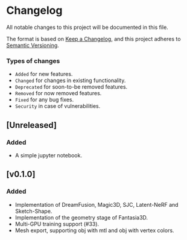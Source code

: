 # Changelog

All notable changes to this project will be documented in this file.

The format is based on [Keep a Changelog](https://keepachangelog.com/en/1.0.0/),
and this project adheres to [Semantic Versioning](https://semver.org/spec/v2.0.0.html).

### Types of changes

- `Added` for new features.
- `Changed` for changes in existing functionality.
- `Deprecated` for soon-to-be removed features.
- `Removed` for now removed features.
- `Fixed` for any bug fixes.
- `Security` in case of vulnerabilities.

## [Unreleased]

### Added

- A simple jupyter notebook.

## [v0.1.0]

### Added

- Implementation of DreamFusion, Magic3D, SJC, Latent-NeRF and Sketch-Shape.
- Implementation of the geometry stage of Fantasia3D.
- Multi-GPU training support (#33).
- Mesh export, supporting obj with mtl and obj with vertex colors.
